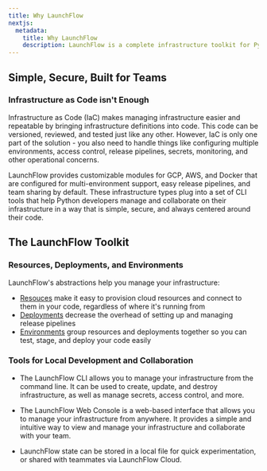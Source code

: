 ```yaml
---
title: Why LaunchFlow
nextjs:
  metadata:
    title: Why LaunchFlow
    description: LaunchFlow is a complete infrastructure toolkit for Python developers. It provides a simple and consistent interface for managing infrastructure across multiple cloud providers.
---
```


## Simple, Secure, Built for Teams

### Infrastructure as Code isn't Enough

Infrastructure as Code (IaC) makes managing infrastructure easier and repeatable by bringing infrastructure definitions into code. This code can be versioned, reviewed, and tested just like any other. However, IaC is only one part of the solution - you also need to handle things like configuring multiple environments, access control, release pipelines, secrets, monitoring, and other operational concerns.

LaunchFlow provides customizable modules for GCP, AWS, and Docker that are configured for multi-environment support, easy release pipelines, and team sharing by default. These infrastructure types plug into a set of CLI tools that help Python developers manage and collaborate on their infrastructure in a way that is simple, secure, and always centered around their code.

## The LaunchFlow Toolkit

### Resources, Deployments, and Environments

LaunchFlow's abstractions help you manage your infrastructure:

- [Resouces](/docs/concepts/resources) make it easy to provision cloud resources and connect to them in your code, regardless of where it's running from
- [Deployments](/docs/concepts/deployments) decrease the overhead of setting up and managing release pipelines
- [Environments](/docs/concepts/environments) group resources and deployments together so you can test, stage, and deploy your code easily

### Tools for Local Development and Collaboration

- The LaunchFlow CLI allows you to manage your infrastructure from the command line. It can be used to create, update, and destroy infrastructure, as well as manage secrets, access control, and more.

- The LaunchFlow Web Console is a web-based interface that allows you to manage your infrastructure from anywhere. It provides a simple and intuitive way to view and manage your infrastructure and collaborate with your team.

- LaunchFlow state can be stored in a local file for quick experimentation, or shared with teammates via LaunchFlow Cloud.
